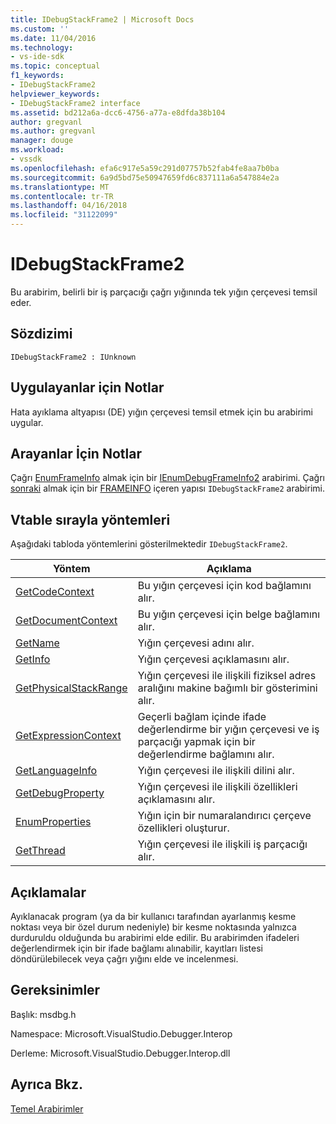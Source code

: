 ```yaml
---
title: IDebugStackFrame2 | Microsoft Docs
ms.custom: ''
ms.date: 11/04/2016
ms.technology:
- vs-ide-sdk
ms.topic: conceptual
f1_keywords:
- IDebugStackFrame2
helpviewer_keywords:
- IDebugStackFrame2 interface
ms.assetid: bd212a6a-dcc6-4756-a77a-e8dfda38b104
author: gregvanl
ms.author: gregvanl
manager: douge
ms.workload:
- vssdk
ms.openlocfilehash: efa6c917e5a59c291d07757b52fab4fe8aa7b0ba
ms.sourcegitcommit: 6a9d5bd75e50947659fd6c837111a6a547884e2a
ms.translationtype: MT
ms.contentlocale: tr-TR
ms.lasthandoff: 04/16/2018
ms.locfileid: "31122099"
---
```

# <a name="idebugstackframe2"></a>IDebugStackFrame2
Bu arabirim, belirli bir iş parçacığı çağrı yığınında tek yığın çerçevesi temsil eder.  
  
## <a name="syntax"></a>Sözdizimi  
  
```  
IDebugStackFrame2 : IUnknown  
```  
  
## <a name="notes-for-implementers"></a>Uygulayanlar için Notlar  
 Hata ayıklama altyapısı (DE) yığın çerçevesi temsil etmek için bu arabirimi uygular.  
  
## <a name="notes-for-callers"></a>Arayanlar İçin Notlar  
 Çağrı [EnumFrameInfo](../../../extensibility/debugger/reference/idebugthread2-enumframeinfo.md) almak için bir [IEnumDebugFrameInfo2](../../../extensibility/debugger/reference/ienumdebugframeinfo2.md) arabirimi. Çağrı [sonraki](../../../extensibility/debugger/reference/ienumdebugframeinfo2-next.md) almak için bir [FRAMEINFO](../../../extensibility/debugger/reference/frameinfo.md) içeren yapısı `IDebugStackFrame2` arabirimi.  
  
## <a name="methods-in-vtable-order"></a>Vtable sırayla yöntemleri  
 Aşağıdaki tabloda yöntemlerini gösterilmektedir `IDebugStackFrame2`.  
  
|Yöntem|Açıklama|  
|------------|-----------------|  
|[GetCodeContext](../../../extensibility/debugger/reference/idebugstackframe2-getcodecontext.md)|Bu yığın çerçevesi için kod bağlamını alır.|  
|[GetDocumentContext](../../../extensibility/debugger/reference/idebugstackframe2-getdocumentcontext.md)|Bu yığın çerçevesi için belge bağlamını alır.|  
|[GetName](../../../extensibility/debugger/reference/idebugstackframe2-getname.md)|Yığın çerçevesi adını alır.|  
|[GetInfo](../../../extensibility/debugger/reference/idebugstackframe2-getinfo.md)|Yığın çerçevesi açıklamasını alır.|  
|[GetPhysicalStackRange](../../../extensibility/debugger/reference/idebugstackframe2-getphysicalstackrange.md)|Yığın çerçevesi ile ilişkili fiziksel adres aralığını makine bağımlı bir gösterimini alır.|  
|[GetExpressionContext](../../../extensibility/debugger/reference/idebugstackframe2-getexpressioncontext.md)|Geçerli bağlam içinde ifade değerlendirme bir yığın çerçevesi ve iş parçacığı yapmak için bir değerlendirme bağlamını alır.|  
|[GetLanguageInfo](../../../extensibility/debugger/reference/idebugstackframe2-getlanguageinfo.md)|Yığın çerçevesi ile ilişkili dilini alır.|  
|[GetDebugProperty](../../../extensibility/debugger/reference/idebugstackframe2-getdebugproperty.md)|Yığın çerçevesi ile ilişkili özellikleri açıklamasını alır.|  
|[EnumProperties](../../../extensibility/debugger/reference/idebugstackframe2-enumproperties.md)|Yığın için bir numaralandırıcı çerçeve özellikleri oluşturur.|  
|[GetThread](../../../extensibility/debugger/reference/idebugstackframe2-getthread.md)|Yığın çerçevesi ile ilişkili iş parçacığı alır.|  
  
## <a name="remarks"></a>Açıklamalar  
 Ayıklanacak program (ya da bir kullanıcı tarafından ayarlanmış kesme noktası veya bir özel durum nedeniyle) bir kesme noktasında yalnızca durduruldu olduğunda bu arabirimi elde edilir. Bu arabirimden ifadeleri değerlendirmek için bir ifade bağlamı alınabilir, kayıtları listesi döndürülebilecek veya çağrı yığını elde ve incelenmesi.  
  
## <a name="requirements"></a>Gereksinimler  
 Başlık: msdbg.h  
  
 Namespace: Microsoft.VisualStudio.Debugger.Interop  
  
 Derleme: Microsoft.VisualStudio.Debugger.Interop.dll  
  
## <a name="see-also"></a>Ayrıca Bkz.  
 [Temel Arabirimler](../../../extensibility/debugger/reference/core-interfaces.md)